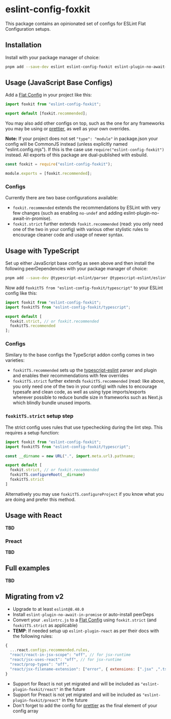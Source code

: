# eslint-config-foxkit

This package contains an opinionated set of configs for ESLint Flat Configuration setups.

## Installation

Install with your package manager of choice:

```bash
pnpm add --save-dev eslint eslint-config-foxkit eslint-plugin-no-await-in-promise
```

## Usage (JavaScript Base Configs)

Add a [Flat Config] in your project like this:

```js
import foxkit from "eslint-config-foxkit";

export default [foxkit.recommended];
```

You may also add other configs on top, such as the one for any frameworks you may be using or [prettier], as well as your own overrides.

**Note:** If your project does not set `"type": "module"` in package.json your config will be CommonJS instead (unless explicitly named "eslint.config.mjs"). If this is the case use `require("eslint-config-foxkit")` instead. All exports of this package are dual-published with esbuild.

```js
const foxkit = require("eslint-config-foxkit");

module.exports = [foxkit.recommended];
```

### Configs

Currently there are two base configurations available:

- `foxkit.recommended` extends the recommendations by ESLint with very few changes (such as enabling `no-undef` and adding eslint-plugin-no-await-in-promise).
- `foxkit.strict` further extends `foxkit.recommended` (read: you only need one of the two in your config) with various other stylistic rules to encourage cleaner code and usage of newer syntax.

## Usage with TypeScript

Set up either JavaScript base config as seen above and then install the following peerDependencies with your package manager of choice:

```bash
pnpm add --save-dev @typescript-eslint/parser @typescript-eslint/eslint-plugin
```

Now add `foxkitTS from "eslint-config-foxkit/typescript"` to your ESLint config like this:

```js
import foxkit from "eslint-config-foxkit";
import foxkitTS from "eslint-config-foxkit/typescript";

export default [
  foxkit.strict, // or foxkit.recommended
  foxkitTS.recommended
];
```

### Configs

Similary to the base configs the TypeScript addon config comes in two varieties:

- `foxkitTS.recommended` sets up the [typescript-eslint] parser and plugin and enables their recommendations with few overrides
- `foxkitTS.strict` further extends `foxkitTS.recommended` (read: like above, you only need one of the two in your config) with rules to encourage typesafe and clean code, as well as using type imports/exports wherever possible to reduce bundle size in frameworks such as Next.js which blindly bundle unused imports.

### `foxkitTS.strict` setup step

The strict config uses rules that use typechecking during the lint step. This requires a setup function:

```js
import foxkit from "eslint-config-foxkit";
import foxkitTS from "eslint-config-foxkit/typescript";

const __dirname = new URL(".", import.meta.url).pathname;

export default [
  foxkit.strict, // or foxkit.recommended
  foxkitTS.configureRoot(__dirname)
  foxkitTS.strict
]
```

Alternatively you may use `foxkitTS.configureProject` if you know what you are doing and prefer this method.

## Usage with React

**TBD**

### Preact

**TBD**

## Full examples

**TBD**

## Migrating from v2

- Upgrade to at least `eslint@8.40.0`
- Install `eslint-plugin-no-await-in-promise` or auto-install peerDeps
- Convert your `.eslintrc.js` to a [Flat Config] using `foxkit.strict` (and `foxkitTS.strict` as applicable)
- **TEMP**: If needed setup up `eslint-plugin-react` as per their docs with the following rules:

```js
{
  ...react.configs.recommended.rules,
  "react/react-in-jsx-scope": "off", // for jsx-runtime
  "react/jsx-uses-react": "off", // for jsx-runtime
  "react/prop-types": "off",
  "react/jsx-filename-extension": ["error", { extensions: [".jsx" ,".tsx"] }]
}
```

- Support for React is not yet migrated and will be included as `"eslint-plugin-foxkit/react"` in the future
- Support for Preact is not yet migrated and will be included as `"eslint-plugin-foxkit/preact"` in the future
- Don't forget to add the config for [prettier] as the final element of your config array

[Flat Config]: (https://eslint.org/docs/latest/use/configure/configuration-files-new)
[typescript-eslint]: (https://typescript-eslint.io/)
[prettier]: (https://www.npmjs.com/package/eslint-config-prettier)
